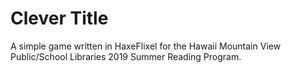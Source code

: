 # Clever Title

A simple game written in HaxeFlixel for the Hawaii Mountain View Public/School Libraries 2019 Summer Reading Program.